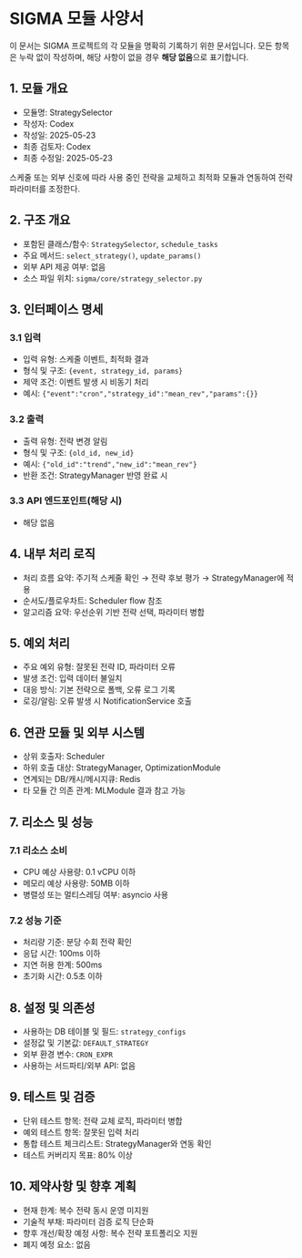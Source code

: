 # SIGMA 모듈 사양서

이 문서는 SIGMA 프로젝트의 각 모듈을 명확히 기록하기 위한 문서입니다. 모든 항목은 누락 없이 작성하며, 해당 사항이 없을 경우 **해당 없음**으로 표기합니다.

## 1. 모듈 개요
* 모듈명: StrategySelector
* 작성자: Codex
* 작성일: 2025-05-23
* 최종 검토자: Codex
* 최종 수정일: 2025-05-23

스케줄 또는 외부 신호에 따라 사용 중인 전략을 교체하고 최적화 모듈과 연동하여 전략 파라미터를 조정한다.

## 2. 구조 개요
* 포함된 클래스/함수: `StrategySelector`, `schedule_tasks`
* 주요 메서드: `select_strategy()`, `update_params()`
* 외부 API 제공 여부: 없음
* 소스 파일 위치: `sigma/core/strategy_selector.py`

## 3. 인터페이스 명세
### 3.1 입력
* 입력 유형: 스케줄 이벤트, 최적화 결과
* 형식 및 구조: `{event, strategy_id, params}`
* 제약 조건: 이벤트 발생 시 비동기 처리
* 예시: `{"event":"cron","strategy_id":"mean_rev","params":{}}`

### 3.2 출력
* 출력 유형: 전략 변경 알림
* 형식 및 구조: `{old_id, new_id}`
* 예시: `{"old_id":"trend","new_id":"mean_rev"}`
* 반환 조건: StrategyManager 반영 완료 시

### 3.3 API 엔드포인트(해당 시)
* 해당 없음

## 4. 내부 처리 로직
* 처리 흐름 요약: 주기적 스케줄 확인 → 전략 후보 평가 → StrategyManager에 적용
* 순서도/플로우차트: Scheduler flow 참조
* 알고리즘 요약: 우선순위 기반 전략 선택, 파라미터 병합

## 5. 예외 처리
* 주요 예외 유형: 잘못된 전략 ID, 파라미터 오류
* 발생 조건: 입력 데이터 불일치
* 대응 방식: 기본 전략으로 폴백, 오류 로그 기록
* 로깅/알림: 오류 발생 시 NotificationService 호출

## 6. 연관 모듈 및 외부 시스템
* 상위 호출자: Scheduler
* 하위 호출 대상: StrategyManager, OptimizationModule
* 연계되는 DB/캐시/메시지큐: Redis
* 타 모듈 간 의존 관계: MLModule 결과 참고 가능

## 7. 리소스 및 성능
### 7.1 리소스 소비
* CPU 예상 사용량: 0.1 vCPU 이하
* 메모리 예상 사용량: 50MB 이하
* 병렬성 또는 멀티스레딩 여부: asyncio 사용

### 7.2 성능 기준
* 처리량 기준: 분당 수회 전략 확인
* 응답 시간: 100ms 이하
* 지연 허용 한계: 500ms
* 초기화 시간: 0.5초 이하

## 8. 설정 및 의존성
* 사용하는 DB 테이블 및 필드: `strategy_configs`
* 설정값 및 기본값: `DEFAULT_STRATEGY`
* 외부 환경 변수: `CRON_EXPR`
* 사용하는 서드파티/외부 API: 없음

## 9. 테스트 및 검증
* 단위 테스트 항목: 전략 교체 로직, 파라미터 병합
* 예외 테스트 항목: 잘못된 입력 처리
* 통합 테스트 체크리스트: StrategyManager와 연동 확인
* 테스트 커버리지 목표: 80% 이상

## 10. 제약사항 및 향후 계획
* 현재 한계: 복수 전략 동시 운영 미지원
* 기술적 부채: 파라미터 검증 로직 단순화
* 향후 개선/확장 예정 사항: 복수 전략 포트폴리오 지원
* 폐지 예정 요소: 없음
